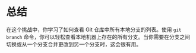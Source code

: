 # 总结

在这个挑战中，你学习了如何查看 Git 仓库中所有本地分支的列表。使用 `git branch` 命令，你可以轻松查看本地机器上存在的所有分支。当你需要在分支之间切换或从一个分支合并更改到另一个分支时，这会很有用。
